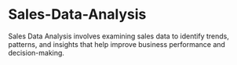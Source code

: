 # Sales-Data-Analysis
Sales Data Analysis involves examining sales data to identify trends, patterns, and insights that help improve business performance and decision-making.
